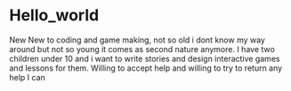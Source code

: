 # Hello_world
New
New to coding and game making, not so old i dont know my way around but not so young it comes as second nature anymore. I have two children under 10 and i want to write stories and design interactive games and lessons for them. Willing to accept help and willing to try to return any help I can
